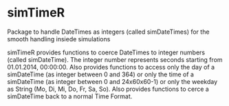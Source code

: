 # simTimeR
Package to handle DateTimes as integers (called simDateTimes) for the smooth handling insiede simulations

simTimeR provides functions to coerce DateTimes to integer numbers (called simDateTime). The integer number represents seconds starting from 01.01.2014, 00:00:00. Also provides functions to access only the day of a simDateTime (as integer between 0 and 364) or only the time of a simDateTime (as integer between 0 and 24x60x60-1) or only the weekday as String (Mo, Di, Mi, Do, Fr, Sa, So). Also provides functions to cerce a simDateTime back to a normal Time Format.
